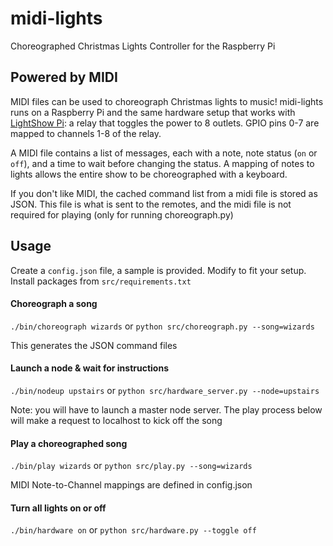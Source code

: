 # midi-lights
Choreographed Christmas Lights Controller for the Raspberry Pi

## Powered by MIDI
MIDI files can be used to choreograph Christmas lights to music! midi-lights runs on a Raspberry Pi and the same hardware setup that works with [LightShow Pi](http://lightshowpi.org/): a relay that toggles the power to 8 outlets. GPIO pins 0-7 are mapped to channels 1-8 of the relay.

A MIDI file contains a list of messages, each with a note, note status (`on` or `off`), and a time to wait before changing the status. A mapping of notes to lights allows the entire show to be choreographed with a keyboard.

If you don't like MIDI, the cached command list from a midi file is stored as JSON. This file is what is sent to the remotes, and the midi file is not required for playing (only for running choreograph.py)

## Usage  
Create a `config.json` file, a sample is provided. Modify to fit your setup. Install packages from `src/requirements.txt`

#### Choreograph a song
`./bin/choreograph wizards` or `python src/choreograph.py --song=wizards`  

This generates the JSON command files

#### Launch a node & wait for instructions
`./bin/nodeup upstairs` or `python src/hardware_server.py --node=upstairs`  

Note: you will have to launch a master node server. The play process below will make a request to localhost to kick off the song

#### Play a choreographed song
`./bin/play wizards` or `python src/play.py --song=wizards`  

MIDI Note-to-Channel mappings are defined in config.json

#### Turn all lights on or off
`./bin/hardware on` or `python src/hardware.py --toggle off`  
